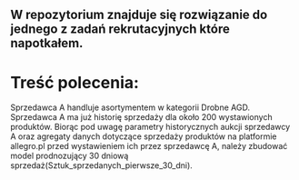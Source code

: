 ## W repozytorium znajduje się rozwiązanie do jednego z zadań rekrutacyjnych które napotkałem.

# Treść polecenia:
Sprzedawca A handluje asortymentem w kategorii Drobne AGD. Sprzedawca A ma już historię sprzedaży dla około 200 wystawionych produktów. Biorąc pod uwagę parametry historycznych aukcji sprzedawcy A oraz agregaty danych dotyczące sprzedaży produktów na platformie allegro.pl przed wystawieniem ich przez sprzedawcę A,  należy zbudować model prodnozujący 30 dniową sprzedaż(Sztuk_sprzedanych_pierwsze_30_dni). 	
